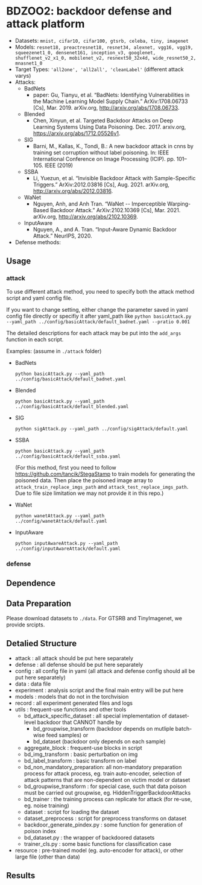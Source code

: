# BDZOO2: backdoor defense and attack platform

- Datasets: `mnist, cifar10, cifar100, gtsrb, celeba, tiny, imagenet`
- Models: `resnet18, preactresnet18, resnet34, alexnet, vgg16, vgg19, squeezenet1_0, densenet161, inception_v3, googlenet, shufflenet_v2_x1_0, mobilenet_v2, resnext50_32x4d, wide_resnet50_2, mnasnet1_0`
- Target Types: `'all2one', 'all2all', 'cleanLabel'` (different attack varys)
- Attacks:
    - BadNets
      - paper: Gu, Tianyu, et al. “BadNets: Identifying Vulnerabilities in the Machine Learning Model Supply Chain.” ArXiv:1708.06733 [Cs], Mar. 2019. arXiv.org, http://arxiv.org/abs/1708.06733.
    - Blended
      - Chen, Xinyun, et al. Targeted Backdoor Attacks on Deep Learning Systems Using Data Poisoning. Dec. 2017. arxiv.org, https://arxiv.org/abs/1712.05526v1.
    - SIG
      - Barni, M., Kallas, K., Tondi, B.: A new backdoor attack in cnns by training set corruption
  without label poisoning. In: IEEE International Conference on Image Processing (ICIP). pp.
  101–105. IEEE (2019)
    - SSBA
      - Li, Yuezun, et al. “Invisible Backdoor Attack with Sample-Specific Triggers.” ArXiv:2012.03816 [Cs], Aug. 2021. arXiv.org, http://arxiv.org/abs/2012.03816.
    - WaNet
      - Nguyen, Anh, and Anh Tran. “WaNet -- Imperceptible Warping-Based Backdoor Attack.” ArXiv:2102.10369 [Cs], Mar. 2021. arXiv.org, http://arxiv.org/abs/2102.10369.
    - InputAware
      - Nguyen, A., and A. Tran. “Input-Aware Dynamic Backdoor Attack.” NeurIPS, 2020.
- Defense methods: 

## Usage

### attack 

To use different attack method, you need to specify both the attack method script and yaml config file.

If you want to change setting, either change the parameter saved in yaml config file directly or specifiy it after yaml_path like `python basicAttack.py --yaml_path ../config/basicAttack/default_badnet.yaml --pratio 0.001`

The detailed descriptions for each attack may be put into the `add_args` function in each script. 

Examples: (assume in `./attack` folder)

 - BadNets

    `python basicAttack.py --yaml_path ../config/basicAttack/default_badnet.yaml`

 - Blended

    `python basicAttack.py --yaml_path ../config/basicAttack/default_blended.yaml`
 
 - SIG

    `python sigAttack.py --yaml_path ../config/sigAttack/default.yaml`

 - SSBA

    `python basicAttack.py --yaml_path ../config/basicAttack/default_ssba.yaml`

    (For this method, first you need to follow https://github.com/tancik/StegaStamp to train models for generating the poisoned data. Then place the poisoned image array to `attack_train_replace_imgs_path` and
`attack_test_replace_imgs_path`. Due to file size limitation we may not provide it in this repo.)

 - WaNet

    `python wanetAttack.py --yaml_path ../config/wanetAttack/default.yaml`    

 - InputAware

    `python inputAwareAttack.py --yaml_path ../config/inputAwareAttack/default.yaml`    

### defense

## Dependence


## Data Preparation
Please download datasets to `./data`. For GTSRB and TinyImagenet, we provide srcipts.

## Detalied Structure
- attack : all attack should be put here separately
- defense : all defense should be put here separately 
- config : all config file in yaml (all attack and defense config should all be put here separately)
- data : data file 
- experiment : analysis script and the final main entry will be put here 
- models : models that do not in the torchvision
- record : all experiment generated files and logs
- utils : frequent-use functions and other tools
  - bd_attack_specific_dataset : all special implementation of dataset-level backdoor 
    that CANNOT handle by 
    - bd_groupwise_transform (backdoor depends on mutliple batch-wise feed samples) or 
    - bd_dataset (backdoor only depends on each sample)
  - aggregate_block : frequent-use blocks in script
  - bd_img_transform : basic perturbation on img
  - bd_label_transform : basic transform on label
  - bd_non_mandatory_preparation: all non-mandatory preparation process for attack process, eg. train auto-encoder, selection of attack patterns that are non-dependent on victim model or dataset 
  - bd_groupwise_transform : for special case, such that data poison must be carried out groupwise, eg. HiddenTriggerBackdoorAttacks
  - bd_trainer : the training process can replicate for attack (for re-use, eg. noise training)
  - dataset : script for loading the dataset
  - dataset_preprocess : script for preprocess transforms on dataset 
  - backdoor_generate_pindex.py : some function for generation of poison index 
  - bd_dataset.py : the wrapper of backdoored datasets 
  - trainer_cls.py : some basic functions for classification case
- resource : pre-trained model (eg. auto-encoder for attack), or other large file (other than data)

## Results
